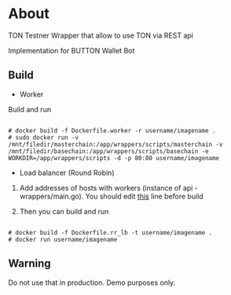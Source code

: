 # About
TON Testner Wrapper that allow to use TON via REST api 

Implementation for BUTTON Wallet Bot

## Build

- Worker 

Build and run 

```

# docker build -f Dockerfile.worker -r username/imagename .
# sudo docker run -v /mnt/filedir/masterchain:/app/wrappers/scripts/masterchain -v /mnt/filedir/basechain:/app/wrappers/scripts/basechain -e WORKDIR=/app/wrappers/scripts -d -p 80:80 username/imagename
```

- Load balancer (Round Robin)

1) Add addresses of hosts with workers (instance of api - wrappers/main.go). You should edit [this](https://github.com/button-tech/ton-grams-testnet/blob/master/rr_load_balancer/main.go#L89) line before build

2) Then you can build and run

```

# docker build -f Dockerfile.rr_lb -t username/imagename .
# docker run username/imagename

```

## Warning
Do not use that in production. Demo purposes only.

